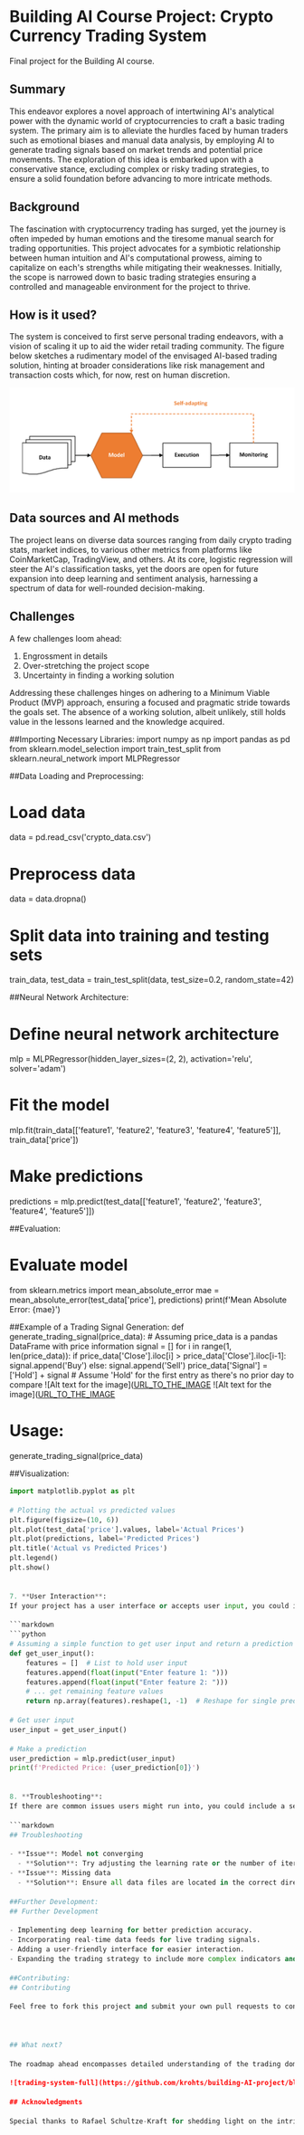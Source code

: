 # Building AI Course Project: Crypto Currency Trading System

Final project for the Building AI course.

## Summary

This endeavor explores a novel approach of intertwining AI's analytical power with the dynamic world of cryptocurrencies to craft a basic trading system. The primary aim is to alleviate the hurdles faced by human traders such as emotional biases and manual data analysis, by employing AI to generate trading signals based on market trends and potential price movements. The exploration of this idea is embarked upon with a conservative stance, excluding complex or risky trading strategies, to ensure a solid foundation before advancing to more intricate methods.

## Background

The fascination with cryptocurrency trading has surged, yet the journey is often impeded by human emotions and the tiresome manual search for trading opportunities. This project advocates for a symbiotic relationship between human intuition and AI's computational prowess, aiming to capitalize on each's strengths while mitigating their weaknesses. Initially, the scope is narrowed down to basic trading strategies ensuring a controlled and manageable environment for the project to thrive.

## How is it used?

The system is conceived to first serve personal trading endeavors, with a vision of scaling it up to aid the wider retail trading community. The figure below sketches a rudimentary model of the envisaged AI-based trading solution, hinting at broader considerations like risk management and transaction costs which, for now, rest on human discretion.

![trading-system-basic](https://github.com/krohts/building-AI-project/blob/main/AI-empowered-trading-system-basic.png)

## Data sources and AI methods

The project leans on diverse data sources ranging from daily crypto trading stats, market indices, to various other metrics from platforms like CoinMarketCap, TradingView, and others. At its core, logistic regression will steer the AI's classification tasks, yet the doors are open for future expansion into deep learning and sentiment analysis, harnessing a spectrum of data for well-rounded decision-making.

## Challenges

A few challenges loom ahead:

1. Engrossment in details
2. Over-stretching the project scope
3. Uncertainty in finding a working solution

Addressing these challenges hinges on adhering to a Minimum Viable Product (MVP) approach, ensuring a focused and pragmatic stride towards the goals set. The absence of a working solution, albeit unlikely, still holds value in the lessons learned and the knowledge acquired.

##Importing Necessary Libraries:
import numpy as np
import pandas as pd
from sklearn.model_selection import train_test_split
from sklearn.neural_network import MLPRegressor

##Data Loading and Preprocessing:
# Load data
data = pd.read_csv('crypto_data.csv')

# Preprocess data
data = data.dropna()

# Split data into training and testing sets
train_data, test_data = train_test_split(data, test_size=0.2, random_state=42)

##Neural Network Architecture:
# Define neural network architecture
mlp = MLPRegressor(hidden_layer_sizes=(2, 2), activation='relu', solver='adam')

# Fit the model
mlp.fit(train_data[['feature1', 'feature2', 'feature3', 'feature4', 'feature5']], train_data['price'])

# Make predictions
predictions = mlp.predict(test_data[['feature1', 'feature2', 'feature3', 'feature4', 'feature5']])

##Evaluation:
# Evaluate model
from sklearn.metrics import mean_absolute_error
mae = mean_absolute_error(test_data['price'], predictions)
print(f'Mean Absolute Error: {mae}')

##Example of a Trading Signal Generation:
def generate_trading_signal(price_data):
    # Assuming price_data is a pandas DataFrame with price information
    signal = []
    for i in range(1, len(price_data)):
        if price_data['Close'].iloc[i] > price_data['Close'].iloc[i-1]:
            signal.append('Buy')
        else:
            signal.append('Sell')
    price_data['Signal'] = ['Hold'] + signal  # Assume 'Hold' for the first entry as there's no prior day to compare
![Alt text for the image]([URL_TO_THE_IMAGE]((https://github.com/darkknight4563/OpenAI-Residency-Sample-Code/blob/main/DALL%C2%B7E%202023-10-06%2010.39.22%20-%20Oil%20painting%20in%20the%20style%20reminiscent%20of%20the%20Renaissance%20era_%20An%20allegorical%20depiction%20of%20the%20symbiotic%20relationship%20between%20human%20intuition%20and%20AI.%20A.png))
![Alt text for the image]([URL_TO_THE_IMAGE](https://github.com/darkknight4563/OpenAI-Residency-Sample-Code/blob/main/DALL%C2%B7E%202023-10-06%2010.39.08%20-%20Illustration_%20An%20intricate%20flowchart%20showcasing%20the%20process%20of%20the%20AI%20trading%20system.%20Starting%20from%20data%20collection%20from%20sources%20like%20CoinMarketCap%20an.png)


# Usage:
generate_trading_signal(price_data)

##Visualization:
```python
import matplotlib.pyplot as plt

# Plotting the actual vs predicted values
plt.figure(figsize=(10, 6))
plt.plot(test_data['price'].values, label='Actual Prices')
plt.plot(predictions, label='Predicted Prices')
plt.title('Actual vs Predicted Prices')
plt.legend()
plt.show()


7. **User Interaction**:
If your project has a user interface or accepts user input, you could include a code snippet demonstrating this functionality.

```markdown
```python
# Assuming a simple function to get user input and return a prediction
def get_user_input():
    features = []  # List to hold user input
    features.append(float(input("Enter feature 1: ")))
    features.append(float(input("Enter feature 2: ")))
    # ... get remaining feature values
    return np.array(features).reshape(1, -1)  # Reshape for single prediction

# Get user input
user_input = get_user_input()

# Make a prediction
user_prediction = mlp.predict(user_input)
print(f'Predicted Price: {user_prediction[0]}')


8. **Troubleshooting**:
If there are common issues users might run into, you could include a section with troubleshooting steps.

```markdown
## Troubleshooting

- **Issue**: Model not converging
  - **Solution**: Try adjusting the learning rate or the number of iterations, or ensure your data is normalized.
- **Issue**: Missing data
  - **Solution**: Ensure all data files are located in the correct directory, or check for missing values in your data and handle them accordingly.

##Further Development:
## Further Development

- Implementing deep learning for better prediction accuracy.
- Incorporating real-time data feeds for live trading signals.
- Adding a user-friendly interface for easier interaction.
- Expanding the trading strategy to include more complex indicators and order types.

##Contributing:
## Contributing

Feel free to fork this project and submit your own pull requests to contribute. All contributions are welcome!



## What next?

The roadmap ahead encompasses detailed understanding of the trading domain, data gathering, model development, and iterative testing. The process, although outlined in a linear fashion, embraces an iterative nature, constantly revisiting previous steps for refinement. Beyond the current project, there's potential for evolving into a full-fledged algorithmic trading strategy, possibly venturing into a subscription-based service model aiding retail traders.

![trading-system-full](https://github.com/krohts/building-AI-project/blob/main/AI-empowered-trading-system-full.png)

## Acknowledgments

Special thanks to Rafael Schultze-Kraft for shedding light on the intricacies of cryptocurrency price prediction and sharing invaluable resources which have served as a beacon of inspiration for this project. His work can be found [here](https://hackernoon.com/dont-be-fooled-deceptive-cryptocurrency-price-predictions-using-deep-learning-bf27e4837151).
